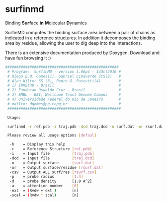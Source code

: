 # surfinmd
Binding **Surf**ace **in** **M**olecular **D**ynamics

SurfinMD computes the binding surface area between a pair of chains as indicated in a reference structures.
In addition it decomposes the binding area by residue, allowing the user to dig deep into the interactions.

There is an extensive documentation produced by Doxygen. Download and have fun browsing it :) 

```bash
###################################################
 # Program:  SurfinMD - version 1.06p4 - 14Oct2016 #
 # Diego E.B. Gomes(1), Gabriel Limaverde SCS(2)   #
 # Alan Wilter SS (3), Pedro G. Pascutti(4)        #
 # 1) INMETRO - Brasil                             #
 # 2) Fundacao Oswaldo Cruz - Brasil               #
 # 3) EMBL - EBI, Wellcome Trust Genome Campus     #
 # 4) Universidade Federal do Rio de Janeiro       #
 # mailto: dgomes@pq.cnpq.br                       #
 ###################################################

 Usage: 

 surfinmd -r ref.pdb -i traj.pdb -dcd traj.dcd -o surf.dat -or rsurf.dat -csv rsurf.csv -p 1.4 -d 1.0 -a 6

 Please review all usage options [defaul]

  -h    = Display this help 
  -r    = Reference Structure [ref.pdb]
  -i    = Input file          [traj.pdb]
  -dcd  = Input file          [traj.dcd]
  -o    = Output surface      [surf.dat]
  -or   = Output surface/residue [rsurf.dat]
  -csv  = Output ALL surf/res [rsurf.csv]
  -p    = probe radius        [1.4]
  -d    = probe density       [1.0 A^2]
  -a    = attention number    [6]
  -ext  = (Rvdw + ext )       [n]
  -scal = (Rvdw * scal)       [n]
```
